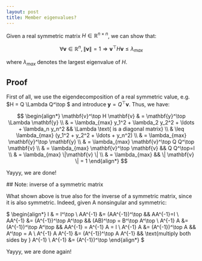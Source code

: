 ```yaml
---
layout: post
title: Member eigenvalues?
---
```


Given a real symmetric matrix $H \in \mathbb{R}^{n\times n}$, we can show that:

$$ \forall \mathbf{v} \in \mathbb{R}^n, \|\mathbf{v}\|=1 \Rightarrow \mathbf{v}^\top H \mathbf{v} \leq \lambda_{max} $$ 

where $\lambda_{max}$ denotes the largest eigenvalue of $H$.

## Proof

First of all, we use the eigendecomposition of a real symmetric value, e.g. $H = Q \Lambda Q^\top $ and introduce $\mathbf{y} = Q^\top \mathbf{v}$. Thus, we have:

$$
\begin{align*}
    \mathbf{v}^\top H \mathbf{v} & = \mathbf{y}^\top \Lambda 
    \mathbf{y} \\
    & = \lambda_{max} y_1^2 + \lambda_2 y_2^2 + \ldots + \lambda_n y_n^2  && \Lambda \text{ is a diagonal matrix} \\
    & \leq \lambda_{max} (y_1^2 + y_2^2 + \ldots + y_n^2) \\
    & = \lambda_{max} \mathbf{y}^\top \mathbf{y} \\
    & = \lambda_{max} \mathbf{v}^\top Q Q^\top \mathbf{v} \\
    & = \lambda_{max} \mathbf{v}^\top \mathbf{v} && Q Q^\top=I \\
    & = \lambda_{max} \|\mathbf{v} \| \\
    & = \lambda_{max} && \| \mathbf{v} \| = 1 
\end{align*}
$$

Yayyy, we are done!

## Note: inverse of a symmetric matrix

What shown above is true also for the inverse of a symmetric matrix, since it is also symmetric. Indeed, given A nonsingular and symmetric:

$ 
\begin{align*}
    I & = I^\top \\
    AA^{-1} &= (AA^{-1})^\top && AA^{-1}=I \\
    AA^{-1} &= (A^{-1})^\top A^\top && (AB)^\top = B^\top A^\top \\
    A^{-1} A &= (A^{-1})^\top A^\top && AA^{-1} = A^{-1} A = I \\
    A^{-1} A &= (A^{-1})^\top A && A^\top = A \\
    A^{-1} A A^{-1} &= (A^{-1})^\top A A^{-1} && \text{multiply both sides by } A^{-1} \\
    A^{-1} &= (A^{-1})^\top
\end{align*}
$

Yayyy, we are done again!
